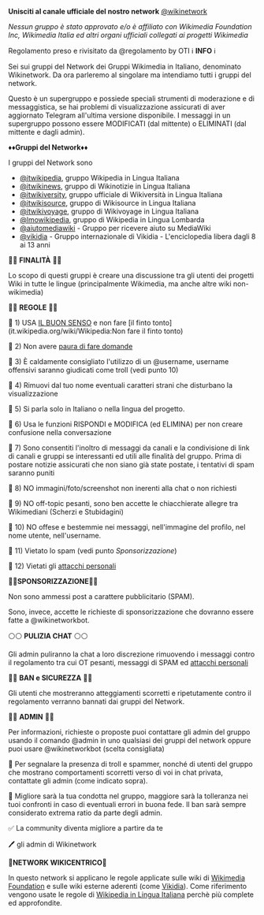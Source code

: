 
**Unisciti al canale ufficiale del nostro network** [@wikinetwork](http://t.me/wikinetwork)

_Nessun gruppo è stato approvato e/o è affiliato con Wikimedia Foundation Inc, Wikimedia Italia ed altri organi ufficiali collegati ai progetti Wikimedia_

Regolamento preso e rivisitato da @regolamento by OTI
ℹ️ **INFO** ℹ️

Sei sui gruppi del Network dei Gruppi Wikimedia in Italiano, denominato Wikinetwork.
Da ora parleremo al singolare ma intendiamo tutti i gruppi del network.

Questo è un supergruppo e possiede speciali strumenti di moderazione e di messaggistica, se hai problemi di visualizzazione assicurati di aver aggiornato Telegram all'ultima versione disponibile.
I messaggi in un supergruppo possono essere MODIFICATI (dal mittente) o ELIMINATI (dal mittente e dagli admin).

♦️♦️**Gruppi del Network**♦️♦️

I gruppi del Network sono
* [@itwikipedia](http://t.me/itwikipedia), gruppo Wikipedia in Lingua Italiana
* [@itwikinews](http://t.me/itwikinews), gruppo di Wikinotizie in Lingua Italiana
* [@itwikiversity](http://t.me/itwikiversity), gruppo ufficiale di Wikiversità in Lingua Italiana
* [@itwikisource](http://t.me/itwikisource), gruppo di Wikisource in Lingua Italiana
* [@itwikivoyage](http://t.me/itwikivoyage), gruppo di Wikivoyage in Lingua Italiana
* [@lmowikipedia](http://t.me/lmowikipedia), gruppo di Wikipedia in Lingua Lombarda
* [@aiutomediawiki](http://t.me/aiutomediawiki) - Gruppo per ricevere aiuto su MediaWiki
* [@vikidia](http://t.me/vikidia) - Gruppo internazionale di Vikidia - L'enciclopedia libera dagli 8 ai 13 anni

🔷🔷 **FINALITÀ** 🔷🔷

Lo scopo di questi gruppi è creare una discussione tra gli utenti dei progetti Wiki in tutte le lingue (principalmente Wikimedia, ma anche altre wiki non-wikimedia)

🔶🔶 **REGOLE** 🔶🔶

🔸 1) USA [IL BUON SENSO](http://it.wikipedia.org/wiki/Wikipedia:Buon_senso) e non fare [il finto tonto](it.wikipedia.org/wiki/Wikipedia:Non fare il finto tonto)

🔸 2) Non avere [paura di fare domande](http://it.wikipedia.org/wiki/WP:BE_BOLD)

🔸 3) È caldamente consigliato l'utilizzo di un @username, username offensivi saranno giudicati come troll (vedi punto 10)

🔸 4) Rimuovi dal tuo nome eventuali caratteri strani che disturbano la visualizzazione

🔸 5) Si parla solo in Italiano o nella lingua del progetto.

🔸 6) Usa le funzioni RISPONDI e MODIFICA (ed ELIMINA) per non creare confusione nella conversazione

🔸 7) Sono consentiti l'inoltro di messaggi da canali e la condivisione di link di canali e gruppi se interessanti ed utili alle finalità del gruppo. Prima di postare notizie assicurati che non siano già state postate, i tentativi di spam saranno puniti

🔸 8) NO immagini/foto/screenshot non inerenti alla chat o non richiesti

🔸 9) NO off-topic pesanti, sono ben accette le chiacchierate allegre tra Wikimediani (Scherzi e Stubidagini)

🔸 10) NO offese e bestemmie nei messaggi, nell'immagine del profilo, nel nome utente, nell'username.

🔸 11) Vietato lo spam (vedi punto *Sponsorizzazione*)

🔸 12) Vietati gli [attacchi personali](http://it.wikipedia.org/wiki/WP:ATTACCHI_PERSONALI) 

💈💈**SPONSORIZZAZIONE**💈💈

Non sono ammessi post a carattere pubblicitario (SPAM).

Sono, invece, accette le richieste di sponsorizzazione che dovranno essere fatte a @wikinetworkbot.

⚪️⚪️ **PULIZIA CHAT** ⚪️⚪️

Gli admin puliranno la chat a loro discrezione rimuovendo i messaggi contro il regolamento tra cui OT pesanti, messaggi di SPAM ed [attacchi personali](http://it.wikipedia.org/wiki/WP:ATTACCHI_PERSONALI)

🔴🔴 **BAN e SICUREZZA** 🔴🔴

Gli utenti che mostreranno atteggiamenti scorretti e ripetutamente contro il regolamento verranno bannati dai gruppi del Network. 

🔰🔰 **ADMIN** 🔰🔰

Per informazioni, richieste o proposte puoi contattare gli admin del gruppo usando il comando @admin in uno qualsiasi dei gruppi del network oppure puoi usare @wikinetworkbot (scelta consigliata)

🔸 Per segnalare la presenza di troll e spammer, nonché di utenti del gruppo che mostrano comportamenti scorretti verso di voi in chat privata, contattate gli admin (come indicato sopra).

🔸 Migliore sarà la tua condotta nel gruppo, maggiore sarà la tolleranza nei tuoi confronti in caso di eventuali errori in buona fede. Il ban sarà sempre considerato extrema ratio da parte degli admin.

✅ La community diventa migliore a partire da te

🖊 gli admin di Wikinetwork

💚**NETWORK WIKICENTRICO**💚

In questo network si applicano le regole applicate sulle wiki di [Wikimedia Foundation](wikimedia.org) e sulle wiki esterne aderenti (come [Vikidia](vikidia.org)). Come riferimento vengono usate le regole di [Wikipedia in Lingua Italiana](it.wikipedia.org) perchè più complete ed approfondite.
